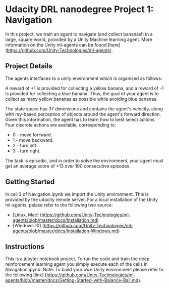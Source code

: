 # Udacity DRL nanodegree Project 1: Navigation
In this project, we train an agent to navigate (and collect bananas!) in a large, square world, provided by a Unity Machine learning agent. More information on the Unity ml-agents can be found [here] (https://github.com/Unity-Technologies/ml-agents).

## Project Details
The agents interfaces to a unity environment which is organised as follows:

A reward of +1 is provided for collecting a yellow banana, and a reward of -1 is provided for collecting a blue banana. Thus, the goal of your agent is to collect as many yellow bananas as possible while avoiding blue bananas.

The state space has 37 dimensions and contains the agent's velocity, along with ray-based perception of objects around the agent's forward direction. Given this information, the agent has to learn how to best select actions. Four discrete actions are available, corresponding to:
* 0 - move forrward.
* 1 - move backward.
* 2 - turn left.
* 3 - turn right.

The task is episodic, and in order to solve the environment, your agent must get an average score of +13 over 100 consecutive episodes.

## Getting Started
In cell 2 of Navigation.ipynb we import the Unity environment. This is provided by the udacity remote server. For a local installation of the Unity ml-agents, pelase refer to the following two source:
* [Linux, Mac] (https://github.com/Unity-Technologies/ml-agents/blob/master/docs/Installation.md)
* [Windows 10] (https://github.com/Unity-Technologies/ml-agents/blob/master/docs/Installation-Windows.md)

## Instructions
This is a jupyter notebook project. To run the code and train the deep reinforcement learning agent you simply execute each of the cells in Navigation.ipynb.
Note: To build your own Unity environment please refer to the following [link] (https://github.com/Unity-Technologies/ml-agents/blob/master/docs/Getting-Started-with-Balance-Ball.md).